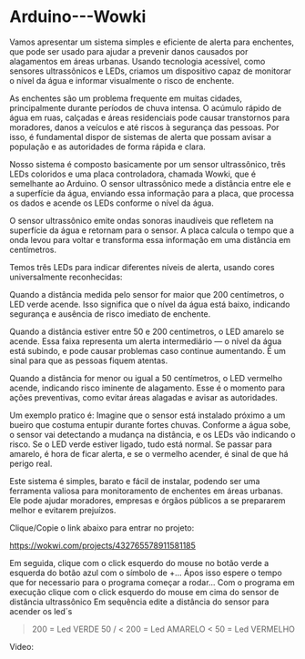 # Arduino---Wowki

Vamos apresentar um sistema simples e eficiente de alerta para enchentes, que pode ser usado para ajudar a prevenir danos causados por alagamentos em áreas urbanas. Usando tecnologia acessível, como sensores ultrassônicos e LEDs, criamos um dispositivo capaz de monitorar o nível da água e informar visualmente o risco de enchente.

As enchentes são um problema frequente em muitas cidades, principalmente durante períodos de chuva intensa. O acúmulo rápido de água em ruas, calçadas e áreas residenciais pode causar transtornos para moradores, danos a veículos e até riscos à segurança das pessoas. Por isso, é fundamental dispor de sistemas de alerta que possam avisar a população e as autoridades de forma rápida e clara.

Nosso sistema é composto basicamente por um sensor ultrassônico, três LEDs coloridos e uma placa controladora, chamada Wowki, que é semelhante ao Arduino. O sensor ultrassônico mede a distância entre ele e a superfície da água, enviando essa informação para a placa, que processa os dados e acende os LEDs conforme o nível da água.

O sensor ultrassônico emite ondas sonoras inaudíveis que refletem na superfície da água e retornam para o sensor. A placa calcula o tempo que a onda levou para voltar e transforma essa informação em uma distância em centímetros.

Temos três LEDs para indicar diferentes níveis de alerta, usando cores universalmente reconhecidas:

Quando a distância medida pelo sensor for maior que 200 centímetros, o LED verde acende. Isso significa que o nível da água está baixo, indicando segurança e ausência de risco imediato de enchente.

Quando a distância estiver entre 50 e 200 centímetros, o LED amarelo se acende. Essa faixa representa um alerta intermediário — o nível da água está subindo, e pode causar problemas caso continue aumentando. É um sinal para que as pessoas fiquem atentas.

Quando a distância for menor ou igual a 50 centímetros, o LED vermelho acende, indicando risco iminente de alagamento. Esse é o momento para ações preventivas, como evitar áreas alagadas e avisar as autoridades.

Um exemplo pratico é: Imagine que o sensor está instalado próximo a um bueiro que costuma entupir durante fortes chuvas. Conforme a água sobe, o sensor vai detectando a mudança na distância, e os LEDs vão indicando o risco. Se o LED verde estiver ligado, tudo está normal. Se passar para amarelo, é hora de ficar alerta, e se o vermelho acender, é sinal de que há perigo real.

Este sistema é simples, barato e fácil de instalar, podendo ser uma ferramenta valiosa para monitoramento de enchentes em áreas urbanas. Ele pode ajudar moradores, empresas e órgãos públicos a se prepararem melhor e evitarem prejuízos.



Clique/Copie o link abaixo para entrar no projeto: 

https://wokwi.com/projects/432765578911581185

Em seguida, clique com o click esquerdo do mouse no botão verde a esquerda do botão azul com o símbolo de +...
Ápos isso espere o tempo que for necessario para o programa começar a rodar...
Com o programa em execução clique com o click esquerdo do mouse em cima do sensor de distância ultrassônico
Em sequência edite a distância do sensor para acender os led´s
> 200 = Led VERDE
> 50 / < 200  = Led AMARELO
< 50 = Led VERMELHO

Video: 



